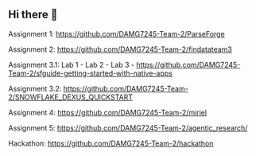## Hi there 👋

<!--

**Here are some ideas to get you started:**

🙋‍♀️ A short introduction - what is your organization all about?
🌈 Contribution guidelines - how can the community get involved?
👩‍💻 Useful resources - where can the community find your docs? Is there anything else the community should know?
🍿 Fun facts - what does your team eat for breakfast?
🧙 Remember, you can do mighty things with the power of [Markdown](https://docs.github.com/github/writing-on-github/getting-started-with-writing-and-formatting-on-github/basic-writing-and-formatting-syntax)
-->
Assignment 1: https://github.com/DAMG7245-Team-2/ParseForge

Assignment 2: https://github.com/DAMG7245-Team-2/findatateam3

Assignment 3.1:
Lab 1 - 
Lab 2 - 
Lab 3 - https://github.com/DAMG7245-Team-2/sfguide-getting-started-with-native-apps

Assignment 3.2: https://github.com/DAMG7245-Team-2/SNOWFLAKE_DEXUS_QUICKSTART

Assignment 4: https://github.com/DAMG7245-Team-2/miriel

Assignment 5: https://github.com/DAMG7245-Team-2/agentic_research/

Hackathon: https://github.com/DAMG7245-Team-2/hackathon
